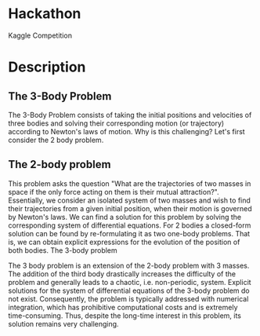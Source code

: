 # Hackathon
Kaggle Competition 
# Description
The 3-Body Problem
------------------

The 3-Body Problem consists of taking the initial positions and velocities of three bodies and solving their corresponding motion (or trajectory) according to Newton's laws of motion. Why is this challenging? Let's first consider the 2 body problem.

The 2-body problem
------------------

This problem asks the question "What are the trajectories of two masses in space if the only force acting on them is their mutual attraction?". Essentially, we consider an isolated system of two masses and wish to find their trajectories from a given initial position, when their motion is governed by Newton's laws. We can find a solution for this problem by solving the corresponding system of differential equations. For 2 bodies a closed-form solution can be found by re-formulating it as two one-body problems. That is, we can obtain explicit expressions for the evolution of the position of both bodies.
The 3-body problem

The 3 body problem is an extension of the 2-body problem with 3 masses. The addition of the third body drastically increases the difficulty of the problem and generally leads to a chaotic, i.e. non-periodic, system. Explicit solutions for the system of differential equations of the 3-body problem do not exist. Consequently, the problem is typically addressed with numerical integration, which has prohibitive computational costs and is extremely time-consuming. Thus, despite the long-time interest in this problem, its solution remains very challenging. 
